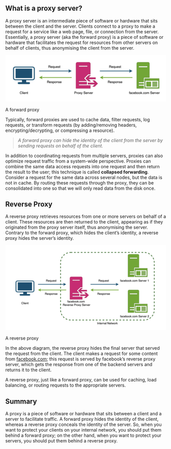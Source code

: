 ## What is a proxy server?

A proxy server is an intermediate piece of software or hardware that sits between the client and the server. Clients connect to a proxy to make a request for a service like a web page, file, or connection from the server. Essentially, a proxy server (aka the forward proxy) is a piece of software or hardware that facilitates the request for resources from other servers on behalf of clients, thus anonymising the client from the server.

![A forward proxy](../Assets/Proxies_1.png)

A forward proxy

Typically, forward proxies are used to cache data, filter requests, log requests, or transform requests (by adding/removing headers, encrypting/decrypting, or compressing a resource).

> _A forward proxy can hide the identity of the client from the server by sending requests on behalf of the client._

In addition to coordinating requests from multiple servers, proxies can also optimize request traffic from a system-wide perspective. Proxies can combine the same data access requests into one request and then return the result to the user; this technique is called **collapsed forwarding**. Consider a request for the same data across several nodes, but the data is not in cache. By routing these requests through the proxy, they can be consolidated into one so that we will only read data from the disk once.

## Reverse Proxy

A reverse proxy retrieves resources from one or more servers on behalf of a client. These resources are then returned to the client, appearing as if they originated from the proxy server itself, thus anonymising the server. Contrary to the forward proxy, which hides the client’s identity, a reverse proxy hides the server’s identity.

![A reverse proxy](../Assets/Proxies_2.png)

A reverse proxy

In the above diagram, the reverse proxy hides the final server that served the request from the client. The client makes a request for some content from [facebook.com](http://facebook.com/); this request is served by facebook’s reverse proxy server, which gets the response from one of the backend servers and returns it to the client.

A reverse proxy, just like a forward proxy, can be used for caching, load balancing, or routing requests to the appropriate servers.

## Summary

A proxy is a piece of software or hardware that sits between a client and a server to facilitate traffic. A forward proxy hides the identity of the client, whereas a reverse proxy conceals the identity of the server. So, when you want to protect your clients on your internal network, you should put them behind a forward proxy; on the other hand, when you want to protect your servers, you should put them behind a reverse proxy.